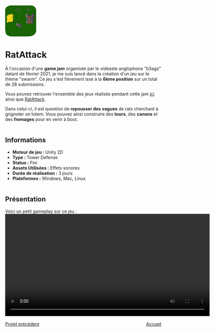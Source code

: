 <a href="https://mcdown.itch.io/ratattack"> <img src="./Images/RatAttackLogo.PNG" alt="RatAttack Logo" width="100" height="100"></a>

# RatAttack

  À l'occasion d'une **game jam** organisée par le vidéaste anglophone "b3agz" datant de février 2021, je me suis lancé dans la création d'un jeu sur le thème "swarm". Ce jeu s'est fièrement issé à la **6ème position** sur un total de 28 submissions.
  
  Vous pouvez retrouver l'ensemble des jeux réalisés pendant cette jam [ici](https://itch.io/jam/b3agz-jam/results) ainsi que [RatAttack](https://mcdown.itch.io/ratattack).
  
  Dans celui-ci, il est question de **repousser des vagues** de rats cherchant à grignoter un totem. Vous pouvez ainsi construire des **tours**, des **canons** et des **fromages** pour en venir à bout.
<br><br>

## Informations
- **Moteur de jeu :** Unity 2D
- **Type :** Tower Defense
- **Status :** Fini
- **Assets Utilisées :** Effets sonores
- **Durée de réalisation :** 3 jours
- **Plateformes :** Windows, Mac, Linux
<br><br>

## Présentation
  Voici un petit gameplay sur ce jeu :
  <video width="660" controls>
  <source src="./Videos/RatAttack_Gameplay.mp4" type="video/mp4">
  Votre navigateur ne supporte pas la lecture de vidéos HTML5.
  </video>
<br>

<div style="display: flex; justify-content: space-between;">
    <div><a href="./soulinthecastle.html">Projet précédent</a></div>
    <div><a href="./index.html">Accueil</a></div>
</div>
